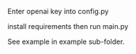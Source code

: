 Enter openai key into config.py

install requirements then run main.py

See example in example sub-folder.
